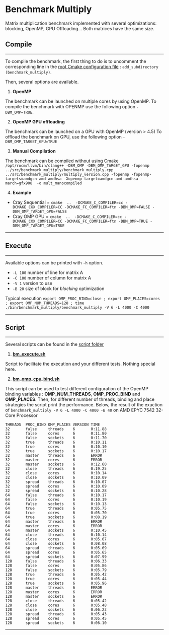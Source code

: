 
# Benchmark Multiply

Matrix multiplication benchmark implemented with several optimizations: blocking, OpenMP, GPU Offloading...
Both matrices have the same size.


## Compile

-----------

To compile the benchmark, the first thing to do is to uncomment the corresponding line in the [root Cmake configuration file](src/CMakeLists.txt) : `add_subdirectory (benchmark_multiply)`.

Then, several options are available.

1. **OpenMP**

The benchmark can be launched on multiple cores by using OpenMP.
To compile the benchmark with OPENMP use the following option `-DBM_OMP=TRUE`. 

2. **OpenMP GPU offloading**

The benchmark can be launched on a GPU with OpenMP (version > 4.5)
To offload the benchmark on GPU, use the following option `-DBM_OMP_TARGET_GPU=TRUE`

3. **Manual Compilation**

The benchmark can be compiled without using Cmake
` /opt/rocm/llvm/bin/clang++ -DBM_OMP -DBM_OMP_TARGET_GPU -fopenmp ../src/benchmark_multiply/benchmark_multiply.cpp ../src/benchmark_multiply/multiply_version.cpp -fopenmp -fopenmp-targets=amdgcn-amd-amdhsa -Xopenmp-target=amdgcn-amd-amdhsa -march=gfx908  -o mult_manocompiled`


4. **Example**
- Cray Sequential = ``cmake  ..  -DCMAKE_C_COMPILER=cc -DCMAKE_CXX_COMPILER=CC -DCMAKE_FC_COMPILER=ftn -DBM_OMP=FALSE -DBM_OMP_TARGET_GPU=FALSE``
- Cray OMP GPU = ``cmake  ..  -DCMAKE_C_COMPILER=cc -DCMAKE_CXX_COMPILER=CC -DCMAKE_FC_COMPILER=ftn -DBM_OMP=TRUE -DBM_OMP_TARGET_GPU=TRUE``
---------------------------

## Execute

----------

Available options can be printed with `-h` option.
- ``-L 100`` number of line for matrix A
- ``-C 100`` number of column for matrix A
- ``-V 1``   version to use
- ``-B 20`` size of block for *blocking* optimization

Typical execution
`` export OMP_PROC_BIND=close ; export OMP_PLACES=cores ; export OMP_NUM_THREADS=128 ; time ./bin/benchmark_multiply/benchmark_multiply -V 6 -L 4000 -C 4000
``

---------------------------
## Script

---------------------------
Several scripts can be found in the [script folder](src/benchmark_multiply/script)

1. **[bm_execute.sh](src/benchmark_multiply/script/bm_omp_execute.sh)**

Script to facilitate the execution and your different tests. Nothing special here. 


2. **[bm_omp_cpu_bind.sh](src/benchmark_multiply/script/bm_omp_cpu_bind.sh)**

This script can be used to test different configuration of the OpenMP binding variables : **OMP_NUM_THREADS**, **OMP_PROC_BIND** and **OMP_PLACES**.
Then, for different number of threads, binding and place strategies the script print the performance.
Below, the result of the exuction of `benchmark_multiply -V 6 -L 4000 -C 4000 -B 40` on AMD EPYC 7542 32-Core Processor
```
THREADS  PROC_BIND OMP_PLACES VERSION TIME       
32       false     threads    6       0:11.88    
32       false     cores      6       0:11.80    
32       false     sockets    6       0:11.70    
32       true      threads    6       0:10.11    
32       true      cores      6       0:10.10    
32       true      sockets    6       0:10.17    
32       master    threads    6       ERROR      
32       master    cores      6       ERROR      
32       master    sockets    6       0:12.60    
32       close     threads    6       0:19.25    
32       close     cores      6       0:10.14    
32       close     sockets    6       0:10.09    
32       spread    threads    6       0:10.07    
32       spread    cores      6       0:10.09    
32       spread    sockets    6       0:10.28    
64       false     threads    6       0:10.17    
64       false     cores      6       0:10.19    
64       false     sockets    6       0:10.13    
64       true      threads    6       0:05.75    
64       true      cores      6       0:05.70    
64       true      sockets    6       0:08.19    
64       master    threads    6       ERROR      
64       master    cores      6       ERROR      
64       master    sockets    6       0:10.45    
64       close     threads    6       0:10.14    
64       close     cores      6       0:05.67    
64       close     sockets    6       0:08.08    
64       spread    threads    6       0:05.69    
64       spread    cores      6       0:05.65    
64       spread    sockets    6       0:07.99    
128      false     threads    6       0:06.33    
128      false     cores      6       0:05.86    
128      false     sockets    6       0:05.79    
128      true      threads    6       0:05.42    
128      true      cores      6       0:05.44    
128      true      sockets    6       0:05.96    
128      master    threads    6       ERROR      
128      master    cores      6       ERROR      
128      master    sockets    6       ERROR      
128      close     threads    6       0:05.42    
128      close     cores      6       0:05.48    
128      close     sockets    6       0:06.23    
128      spread    threads    6       0:05.43    
128      spread    cores      6       0:05.45    
128      spread    sockets    6       0:06.10 
```






------------

